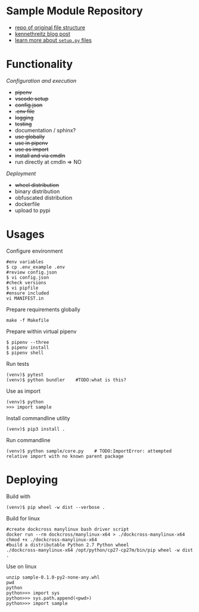 Sample Module Repository
========================

* [repo of original file structure](https://github.com/navdeep-G/samplemod)
* [kennethreitz blog post](<http://www.kennethreitz.org/essays/repository-structure-and-python>)
* [learn more about ``setup.py`` files](https://github.com/kennethreitz/setup.py)




Functionality
========================

_Configuration and execution_

* ~~pipenv~~
* ~~vscode setup~~
* ~~config.json~~
* ~~.env file~~
* ~~logging~~
* ~~testing~~
* documentation / sphinx?
* ~~use globally~~
* ~~use in pipenv~~
* ~~use as import~~
* ~~install and via cmdln~~
* run directly at cmdln => NO

_Deployment_

* ~~wheel distribution~~
* binary distribution
* obfuscated distribution
* dockerfile
* upload to pypi





Usages
========================

Configure environment

```
#env variables
$ cp .env_example .env
#review config.json
$ vi config.json
#check versions
$ vi pipfile
#ensure included
vi MANIFEST.in
```

Prepare requirements globally 

```
make -f Makefile
```

Prepare within virtual pipenv

```
$ pipenv --three
$ pipenv install
$ pipenv shell
```

Run tests

```
(venv)$ pytest
(venv)$ python bundler    #TODO:what is this?
```

Use as import

```
(venv)$ python
>>> import sample
```

Install commandline utility

```
(venv)$ pip3 install .
```

Run commandline

```
(venv)$ python sample/core.py    # TODO:ImportError: attempted relative import with no known parent package
```




Deploying
========================

Build with

```
(venv)$ pip wheel -w dist --verbose .
```

Build for linux

```
#create dockcross manylinux bash driver script
docker run --rm dockcross/manylinux-x64 > ./dockcross-manylinux-x64
chmod +x ./dockcross-manylinux-x64
#build a distributable Python 2.7 Python wheel
./dockcross-manylinux-x64 /opt/python/cp27-cp27m/bin/pip wheel -w dist .
```

Use on linux

```
unzip sample-0.1.0-py2-none-any.whl
pwd
python
python>>> import sys
python>>> sys.path.append(<pwd>)
python>>> import sample
```